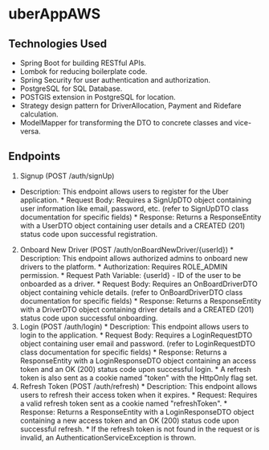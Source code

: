 # uberAppAWS

## Technologies Used
  * Spring Boot for building RESTful APIs.
  * Lombok for reducing boilerplate code.
  * Spring Security for user authentication and authorization.
  * PostgreSQL for SQL Database.
  * POSTGIS extension in PostgreSQL for location.
  * Strategy design pattern for DriverAllocation, Payment and Ridefare calculation.
  * ModelMapper for transforming the DTO to concrete classes and vice-versa.
   
  

## Endpoints
  1. Signup (POST /auth/signUp)
   * Description: This endpoint allows users to register for the Uber application.
    * Request Body: Requires a SignUpDTO object containing user information like email, password, etc. (refer to SignUpDTO class documentation for specific fields)
    * Response: Returns a ResponseEntity with a UserDTO object containing user details and a CREATED (201) status code upon successful registration.
  2. Onboard New Driver (POST /auth/onBoardNewDriver/{userId})
    * Description: This endpoint allows authorized admins to onboard new drivers to the platform.
    * Authorization: Requires ROLE_ADMIN permission.
    * Request Path Variable: {userId} - ID of the user to be onboarded as a driver.
    * Request Body: Requires an OnBoardDriverDTO object containing vehicle details. (refer to OnBoardDriverDTO class documentation for specific fields)
    * Response: Returns a ResponseEntity with a DriverDTO object containing driver details and a CREATED (201) status code upon successful onboarding.
  3. Login (POST /auth/login)
    * Description: This endpoint allows users to login to the application.
    * Request Body: Requires a LoginRequestDTO object containing user email and password. (refer to LoginRequestDTO class documentation for specific fields)
    * Response: Returns a ResponseEntity with a LoginResponseDTO object containing an access token and an OK (200) status code upon successful login.
    * A refresh token is also sent as a cookie named "token" with the HttpOnly flag set.
  4. Refresh Token (POST /auth/refresh)
    * Description: This endpoint allows users to refresh their access token when it expires.
    * Request: Requires a valid refresh token sent as a cookie named "refreshToken".
    * Response: Returns a ResponseEntity with a LoginResponseDTO object containing a new access token and an OK (200) status code upon successful refresh.
    * If the refresh token is not found in the request or is invalid, an AuthenticationServiceException is thrown.
